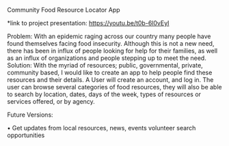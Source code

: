 Community Food Resource Locator App

*link to project presentation: https://youtu.be/t0b-6l0vEyI


Problem:  With an epidemic raging across our country many people have found themselves facing food insecurity.  Although this is not a new need, there has been in influx of people looking for help for their families, as well as an influx of organizations and people stepping up to meet the need.
Solution:  With the myriad of resources; public, governmental, private, community based, I would like to create an app to help people find these resources and their details.
    A User will create an account, and log in.  The user can browse several categories of food resources, they will also be able to search by location, dates, days of the week, types of resources or services offered, or by agency.


Future Versions:

•	Get updates from local resources, news, events
volunteer search opportunities

